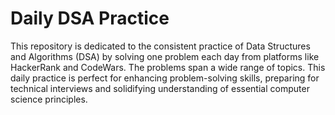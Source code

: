 # Daily DSA Practice

This repository is dedicated to the consistent practice of Data Structures and Algorithms (DSA) by solving one problem each day from platforms like HackerRank and CodeWars. The problems span a wide range of topics. This daily practice is perfect for enhancing problem-solving skills, preparing for technical interviews and solidifying understanding of essential computer science principles.
